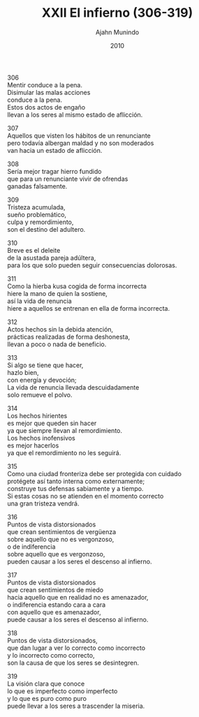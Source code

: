 ﻿---
author: "Ajahn Munindo"
title: "XXII El infierno (306-319)"
booktitle: "Un Dhammapada para la Contemplación"
source: "https://forestsangha.org/teachings/books/un-dhammapada-para-la-contemplacion?language=Espa%C3%B1ol"
license: "BY-NC-ND"
publisher: "dhammamagga"
date: 2010
pubyear: 2010-2019 
weight: 22
draft: false
---  

306  
Mentir conduce a la pena.  
Disimular las malas acciones   
conduce a la pena.  
Estos dos actos de engaño  
llevan a los seres al mismo estado de aflicción.  

307  
Aquellos que visten los hábitos de un renunciante  
pero todavía albergan maldad y no son moderados  
van hacia un estado de aflicción.  

308  
Sería mejor tragar hierro fundido  
que para un renunciante vivir de ofrendas  
ganadas falsamente.  

309  
Tristeza acumulada,  
sueño problemático,  
culpa y remordimiento,  
son el destino del adultero.  

310  
Breve es el deleite  
de la asustada pareja adúltera,  
para los que solo pueden seguir consecuencias dolorosas.  

311  
Como la hierba kusa cogida de forma incorrecta  
hiere la mano de quien la sostiene,  
así la vida de renuncia  
hiere a aquellos se entrenan en ella de forma incorrecta.  

312  
Actos hechos sin la debida atención,  
prácticas realizadas de forma deshonesta,  
llevan a poco o nada de beneficio.  

313  
Si algo se tiene que hacer,  
hazlo bien,  
con energía y devoción;  
La vida de renuncia llevada descuidadamente  
solo remueve el polvo.  

314  
Los hechos hirientes  
es mejor que queden sin hacer  
ya que siempre llevan al remordimiento.  
Los hechos inofensivos  
es mejor hacerlos  
ya que el remordimiento no les seguirá.  

315  
Como una ciudad fronteriza debe ser protegida con cuidado  
protégete así tanto interna como externamente;  
construye tus defensas sabiamente y a tiempo.  
Si estas cosas no se atienden en el momento correcto  
una gran tristeza vendrá.  

316  
Puntos de vista distorsionados  
que crean sentimientos de vergüenza  
sobre aquello que no es vergonzoso,  
o de indiferencia  
sobre aquello que es vergonzoso,  
pueden causar a los seres el descenso al infierno.  

317  
Puntos de vista distorsionados  
que crean sentimientos de miedo  
hacia aquello que en realidad no es amenazador,  
o indiferencia estando cara a cara  
con aquello que es amenazador,  
puede causar a los seres el descenso al infierno.  

318  
Puntos de vista distorsionados,  
que dan lugar a ver lo correcto como incorrecto  
y lo incorrecto como correcto,  
son la causa de que los seres se desintegren.  

319  
La visión clara que conoce  
lo que es imperfecto como imperfecto  
y lo que es puro como puro  
puede llevar a los seres a trascender la miseria.  
